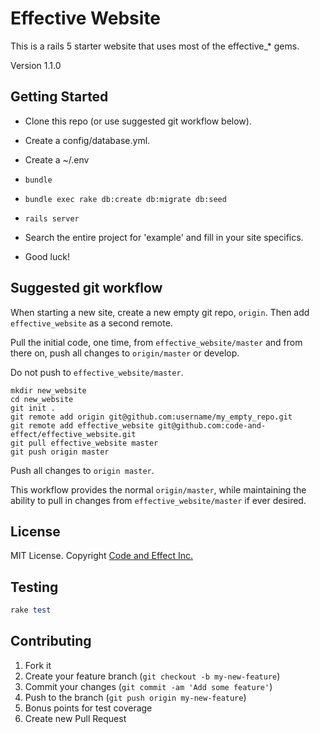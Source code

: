 # Effective Website

This is a rails 5 starter website that uses most of the effective_* gems.

Version 1.1.0

## Getting Started

- Clone this repo (or use suggested git workflow below).

- Create a config/database.yml.
- Create a ~/.env

- `bundle`
- `bundle exec rake db:create db:migrate db:seed`
- `rails server`

- Search the entire project for 'example' and fill in your site specifics.

- Good luck!

## Suggested git workflow

When starting a new site, create a new empty git repo, `origin`.  Then add `effective_website` as a second remote.

Pull the initial code, one time, from `effective_website/master` and from there on, push all changes to `origin/master` or develop.

Do not push to `effective_website/master`.

```
mkdir new_website
cd new_website
git init .
git remote add origin git@github.com:username/my_empty_repo.git
git remote add effective_website git@github.com:code-and-effect/effective_website.git
git pull effective_website master
git push origin master
```

Push all changes to `origin master`.

This workflow provides the normal `origin/master`, while maintaining the ability to pull in changes from `effective_website/master` if ever desired.

## License

MIT License.  Copyright [Code and Effect Inc.](http://www.codeandeffect.com/)


## Testing

```ruby
rake test
```

## Contributing

1. Fork it
2. Create your feature branch (`git checkout -b my-new-feature`)
3. Commit your changes (`git commit -am 'Add some feature'`)
4. Push to the branch (`git push origin my-new-feature`)
5. Bonus points for test coverage
6. Create new Pull Request

